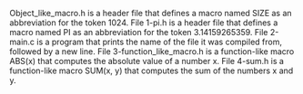 Object\_like\_macro.h is a header file that defines a macro named SIZE as an abbreviation for the token 1024.
File 1-pi.h is a header file that defines a macro named PI as an abbreviation for the token 3.14159265359.
File 2-main.c is a program that prints the name of the file it was compiled from, followed by a new line.
File 3-function\_like\_macro.h is a function-like macro ABS(x) that computes the absolute value of a number x.
File 4-sum.h is a function-like macro SUM(x, y) that computes the sum of the numbers x and y.
